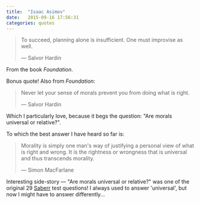 ```yaml
---
title:  "Isaac Asimov"
date:   2015-09-16 17:56:31
categories: quotes
---
```


>To succeed, planning alone is insufficient. One must improvise as well.
>
>&mdash; Salvor Hardin

From the book _Foundation_.

Bonus quote! Also from _Foundation_:

>Never let your sense of morals prevent you from doing what is right.
>
>&mdash; Salvor Hardin

Which I particularly love, because it begs the question: "Are morals universal or relative?".

To which the best answer I have heard so far is:

>Morality is simply one man's way of justifying a personal view of what is right and wrong. It is the rightness or wrongness that is universal and thus transcends morality.
>
>&mdash; Simon MacFarlane

Interesting side-story &mdash; "Are morals universal or relative?" was one of the original 29 [Saberr](http://www.saberr.com) test questions! I always used to answer 'universal', but now I might have to answer differently...
